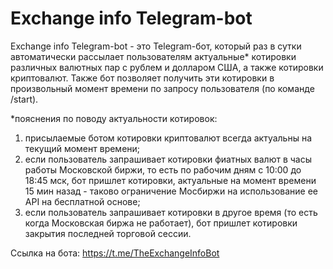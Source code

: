 # Exchange info Telegram-bot

Exchange info Telegram-bot - это Telegram-бот, который раз в сутки автоматически
рассылает пользователям актуальные* котировки различных валютных пар с рублем и долларом США,
а также котировки криптовалют.
Также бот позволяет получить эти котировки в произвольный момент времени по запросу пользователя 
(по команде /start).

*пояснения по поводу актуальности котировок:
1. присылаемые ботом котировки криптовалют всегда актуальны на текущий момент времени;
2. если пользователь запрашивает котировки фиатных валют в часы работы Московской биржи, то есть по
рабочим дням с 10:00 до 18:45 мск, бот пришлет котировки, актуальные на момент времени 15 мин назад - таково ограничение
Мосбиржи на использование ее API на бесплатной основе;
3. если пользователь запрашивает котировки в другое время (то есть когда Московская биржа не работает), бот пришлет
котировки закрытия последней торговой сессии.

Ссылка на бота:
https://t.me/TheExchangeInfoBot
